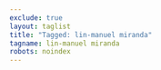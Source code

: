 ```yaml
---
exclude: true
layout: taglist
title: "Tagged: lin-manuel miranda"
tagname: lin-manuel miranda
robots: noindex
---
```

